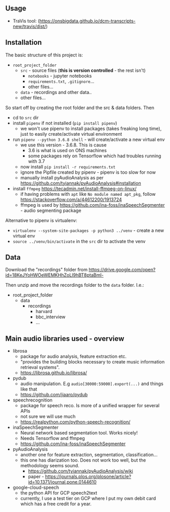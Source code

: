## Usage

- TraVis tool: (https://onsbigdata.github.io/dcm-transcripts-new/travis/dist/)

## Installation

The basic structure of this project is:
* `root_project_folder`
    * `src` - source files (**this is version controlled** - the rest isn't)
        * `notebooks` - jupyter notebooks
        * `requirements.txt`, `.gitignore`...
        * other files...
    * `data` - recordings and other data..
    *  other files...

So start off by creating the root folder and the src & data folders. Then
* cd to `src` dir
* install `pipenv` if not installed (`pip install pipenv`)
    * we won't use pipenv to install packages (takes freaking long time), just
    to easily create/activate virtual environment
* run `pipenv --python 3.6.8 shell` - will create/activate a new virtual env
    * we use this version - 3.6.8. This is cause
        * 3.6 is what is used on ONS machines
        * some packages rely on Tensorflow which had troubles running with 3.7
    * now install `pip install -r requirements.txt`
    * ignore the Pipfile created by pipenv - pipenv is too slow for now
    * manually install pyAudioAnalysis as per https://github.com/tyiannak/pyAudioAnalysis#installation
* install `ffmpeg` https://tecadmin.net/install-ffmpeg-on-linux/
    * if having problems with `apt` like `No module named apt_pkg`, follow
    https://stackoverflow.com/a/44612200/1913724
    * ffmpeg is used by https://github.com/ina-foss/inaSpeechSegmenter -
    audio segmenting package


Alternative to pipenv is virtualenv:
* `virtualenv --system-site-packages -p python3 ../venv` - create a new virtual env
* `source ../venv/bin/activate` in the `src` dir to activate the venv

## Data

Download the "recordings" folder from https://drive.google.com/open?id=18KeJYoHWOeWEMKHhZoLl9hBT8ptaBml-

Then unzip and move the recordings folder to the `data` folder. I.e.:

* root_project_folder
    * data
        * recordings
            * harvard
            * bbc_interview
            * ...

## Main audio libraries used - overview

* librosa
    * package for audio analysis, feature extraction etc.
    * "provides the building blocks necessary to create music information
    retrieval systems".
    * https://librosa.github.io/librosa/
* pydub
    * audio manipulation. E.g `audio[30000:59000].export(...)` and things like that
    * https://github.com/jiaaro/pydub
* speechrecognition
    * package for speech reco. Is more of a unified wrapper for several APIs
    * not sure we will use much
    * https://realpython.com/python-speech-recognition/
* inaSpeechSegmenter
    * Neural network based segmentation tool. Works nicely!
    * Needs Tensorflow and ffmpeg
    * https://github.com/ina-foss/inaSpeechSegmenter
* pyAudioAnalysis
    * another one for feature extraction, segmentation, classification...
    * this one has diarization too. Does not work too well, but the methodology
    seems sound.
        * https://github.com/tyiannak/pyAudioAnalysis/wiki
        * paper - https://journals.plos.org/plosone/article?id=10.1371/journal.pone.0144610
* google-cloud-speech
    * the python API for GCP speech2text
    * currently, I use a test tier on GCP where I put my own debit card
    which has a free credit for a year.